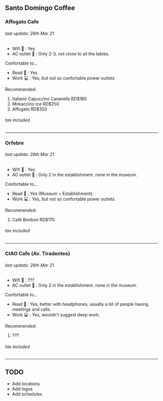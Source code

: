 ## Santo Domingo Coffee

### Affogato Cafe 
###### last update: 26th Mar 21

- Wifi 📶 : Yes 
- AC outlet 🔌 : Only 2-3, not close to all the tables.

Confortable to...
- Read 📖 : Yes
- Work 💻 : Yes, but not so confortable power outlets


Recommended: 
1. Italiano Capuccino Caramelo RD$160
2. Mokaccino Ice RD$250
3. Affogato RD$350 
###### tax included
---


### Orfebre 
###### last update: 26th Mar 21

- Wifi 📶 : Yes  
- AC outlet 🔌 : Only 2 in the establishment. none in the museum. 

Confortable to...
- Read 📖 : Yes (Museum > Establishment).
- Work 💻 : Yes, but not so confortable power outlets.


Recommended: 
1. Café Bonbon RD$175 
###### tax included
---

### CIAO Cafe (Av. Tiradentes)
###### last update: 26th Mar 21

- Wifi 📶 : ???  
- AC outlet 🔌 : Only 2 in the establishment. none in the museum. 

Confortable to...
- Read 📖 : Yes, better with headphones, usually a lot of people having meetings and calls.
- Work 💻 : Yes, wouldn't suggest deep work.


Recommended: 
1. ??? 
###### tax included
---

## TODO 
- Add locations
- Add logos
- Add schedules
